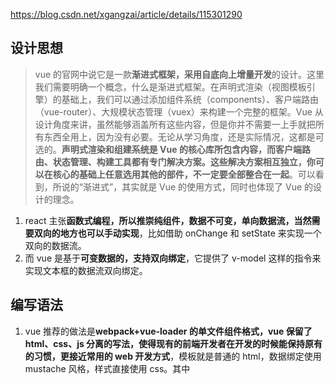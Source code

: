 [](https://juejin.cn/post/6844903974437388295#heading-5)
https://blog.csdn.net/xgangzai/article/details/115301290
## 设计思想

> vue 的官网中说它是一款**渐进式框架，采用自底向上增量开发**的设计。这里我们需要明确一个概念，什么是渐进式框架。在声明式渲染（视图模板引擎）的基础上，我们可以通过添加组件系统（components）、客户端路由（vue-router）、大规模状态管理（vuex）来构建一个完整的框架。Vue 从设计角度来讲，虽然能够涵盖所有这些内容，但是你并不需要一上手就把所有东西全用上，因为没有必要。无论从学习角度，还是实际情况，这都是可选的。**声明式渲染和组建系统是 Vue 的核心库所包含内容，而客户端路由、状态管理、构建工具都有专门解决方案。这些解决方案相互独立，你可以在核心的基础上任意选用其他的部件，不一定要全部整合在一起**。可以看到，所说的“渐进式”，其实就是 Vue 的使用方式，同时也体现了 Vue 的设计的理念。

1. react 主张**函数式编程，所以推崇纯组件，数据不可变，单向数据流，当然需要双向的地方也可以手动实现**，比如借助 onChange 和 setState 来实现一个双向的数据流。
2. 而 vue 是基于**可变数据的，支持双向绑定**，它提供了 v-model 这样的指令来实现文本框的数据流双向绑定。

## 编写语法

1. vue 推荐的做法是**webpack+vue-loader 的单文件组件格式，vue 保留了 html、css、js 分离的写法，使得现有的前端开发者在开发的时候能保持原有的习惯，更接近常用的 web 开发方式**，模板就是普通的 html，数据绑定使用 mustache 风格，样式直接使用 css。其中<style>标签还提供了一个可选的 scoped 属性，它会为组件内 CSS 指定作用域，用它来控制仅对当前组件有效还是全局生效。
   模板和 JSX 是各有利弊的东西。模板更贴近我们的 HTML，可以让我们更直观地思考语义结构，更好地结合 CSS 的书写。
   **同时 vue 也支持 JSX 语法**，因为是真正的 JavaScript，拥有这个语言本身的所有的能力，可以进行复杂的逻辑判断，进行选择性的返回最终要返回的 DOM 结构，能够实现一些在模板的语法限制下，很难做到的一些事情。

2. 用过 react 的开发者可能知道，**react 是没有模板的，直接就是一个渲染函数，它中间返回的就是一个虚拟 DOM 树，React 推荐的做法是 JSX + inline style, 也就是把 HTML 和 CSS 全都写进 JavaScript 了,即'all in js'。JSX 实际就是一套使用 XML 语法，用于让我们更简单地去描述树状结构的语法糖。**在 react 中，所有的组件的渲染功能都依靠 JSX。你可以在 render()中编写类似 XML 的语法，它最终会被编译成原生 JavaScript。不仅仅是 HTML 可以用 JSX 来表达，现在的潮流也越来越多地将 CSS 也纳入到 JavaScript 中来处理。JSX 是基于 JS 之上的一套额外语法，学习使用起来有一定的成本。

## 构建工具

1. vue 提供了 CLI 脚手架，可以帮助你非常容易地构建项目。全局安装之后，我们就可以用 vue create 命令创建一个新的项目，vue 的 CLI 跟其他 CLI 不同之处在于，有多个可选模板，有简单的也有复杂的，可以让用户自定义选择需要安装的模块，还可以将你的选择保存成模板，便于后续使用。
极简的配置，更快的安装，可以更快的上手。它也有一个更完整的模板，包括单元测试在内的各种内容都涵盖，但是，它的复杂度也更高，这又涉及到根据用例来选择恰当复杂度的问题。
2. React 在这方面也提供了 create-react-app，但是现在还存在一些局限性：
它不允许在项目生成时进行任何配置，而 Vue CLI 运行于可升级的运行时依赖之上，该运行时可以通过插件进行扩展。
**它只提供一个构建单页面应用的默认选项，而 Vue 提供了各种用途的模板**。
它不能用用户自建的预设配置构建项目，这对企业环境下预先建立约定是特别有用的。

而要注意的是这些限制是故意设计的，这有它的优势。例如，如果你的项目需求非常简单，你就不需要自定义生成过程。你能把它作为一个依赖来更新。

## 数据绑定

1. vue是实现了双向数据绑定的mvvm框架，当视图改变更新模型层，当模型层改变更新视图层。在vue中，使用了双向绑定技术，就是View的变化能实时让Model发生变化，而Model的变化也能实时更新到View。
Vue采用**数据劫持&发布-订阅模式**的方式，vue在创建vm的时候，会将数据配置在实例当中，然后通过Object.defineProperty对数据进行操作，为数据动态添加了getter与setter方法，当获取数据的时候会触发对应的getter方法，当设置数据的时候会触发对应的setter方法，从而进一步触发vm的watcher方法，然后数据更改，vm则会进一步触发视图更新操作。
2. React基于状态机，手动优化，数据不可变，需要setState驱动新的state替换老的state。当数据改变时，以组件为根目录，默认全部重新渲染, 所以 React 中会需要 shouldComponentUpdate 这个生命周期函数方法来进行控制。**react是单向数据流，react中属性是不允许更改的，状态是允许更改的。react中组件不允许通过this.state这种方式直接更改组件的状态。自身设置的状态，可以通过setState来进行更改**。在setState中，传入一个对象，就会将组件的状态中键值对的部分更改，还可以传入一个函数，这个回调函数必须向上面方式一样的一个对象函数可以接受prevState和props。通过调用this.setState去更新this.state,不能直接操作this.state，请把它当成不可变的。
调用setState更新this.state，它不是马上就会生效的，它是**异步**的。所以不要认为调用完setState后可以立马获取到最新的值。**多个顺序执行的setState不是同步的一个接着一个的执行，会加入一个异步队列，然后最后一起执行，即批处理**。
setState是异步的，导致获取dom可能拿的还是之前的内容，所以我们需要在setState第二个参数（回调函数）中获取更新后的新的内容。


> ### Vue 和 React 对比

这里就做几个简单的类比吧，当然没有好坏之分，只是使用场景不同

#### 相同点

1. 都有组件化思想
2. 都支持服务器端渲染
3. 都有 Virtual DOM（虚拟 dom）
4. MVVM 模型
5. 都有支持 native 的方案：Vue 的 weex、React 的 React native
6. 都有自己的构建工具：Vue 的 vue-cli、React 的 Create React App

#### 区别

1.  数据变化的实现原理不同。react 使用的是不可变数据，而 Vue 使用的是可变的数据
2.  组件化通信的不同。react 中我们通过使用回调函数来进行通信的，而 Vue 中子组件向父组件传递消息有两种方式：事件和回调函数
3.  diff 算法不同。react 主要使用 diff 队列保存需要更新哪些 DOM，得到 patch 树，再统一操作批量更新 DOM。Vue 使用双向指针，边对比，边更新 DOM
